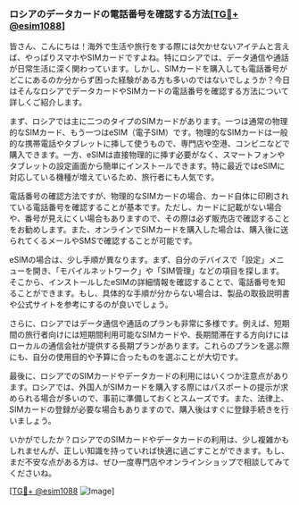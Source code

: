 ### ロシアのデータカードの電話番号を確認する方法[[TG💪+ @esim1088](https://t.me/s/esim1088)]

皆さん、こんにちは！海外で生活や旅行をする際には欠かせないアイテムと言えば、やっぱりスマホやSIMカードですよね。特にロシアでは、データ通信や通話が日常生活に深く関わっています。しかし、SIMカードを購入しても電話番号がどこにあるのか分からず困った経験がある方も多いのではないでしょうか？今日はそんなロシアでデータカードやSIMカードの電話番号を確認する方法について詳しくご紹介します。

まず、ロシアでは主に二つのタイプのSIMカードがあります。一つは通常の物理的なSIMカード、もう一つはeSIM（電子SIM）です。物理的なSIMカードは一般的な携帯電話やタブレットに挿して使うもので、専門店や空港、コンビニなどで購入できます。一方、eSIMは直接物理的に挿す必要がなく、スマートフォンやタブレットの設定画面から簡単にインストールできます。特に最近ではeSIMに対応している機種が増えているため、旅行者にも人気です。

電話番号の確認方法ですが、物理的なSIMカードの場合、カード自体に印刷されている電話番号を確認することが基本です。ただし、カードに記載がない場合や、番号が見えにくい場合もありますので、その際は必ず販売店で確認することをお勧めします。また、オンラインでSIMカードを購入した場合は、購入後に送られてくるメールやSMSで確認することが可能です。

eSIMの場合は、少し手順が異なります。まず、自分のデバイスで「設定」メニューを開き、「モバイルネットワーク」や「SIM管理」などの項目を探します。そこから、インストールしたeSIMの詳細情報を確認することで、電話番号を知ることができます。もし、具体的な手順が分からない場合は、製品の取扱説明書や公式サイトを参考にするのが良いでしょう。

さらに、ロシアではデータ通信や通話のプランも非常に多様です。例えば、短期間の旅行者向けには短期間利用可能なSIMカードや、長期間滞在する方向けにはローカルの通信会社が提供する長期プランがあります。これらのプランを選ぶ際にも、自分の使用目的や予算に合ったものを選ぶことが大切です。

最後に、ロシアでのSIMカードやデータカードの利用にはいくつか注意点があります。ロシアでは、外国人がSIMカードを購入する際にはパスポートの提示が求められる場合が多いので、事前に準備しておくとスムーズです。また、法律上、SIMカードの登録が必要な場合もありますので、購入後はすぐに登録手続きを行いましょう。

いかがでしたか？ロシアでのSIMカードやデータカードの利用は、少し複雑かもしれませんが、正しい知識を持っていれば快適に過ごすことができます。もし、まだ不安な点がある方は、ぜひ一度専門店やオンラインショップで相談してみてくださいね。

[[TG💪+ @esim1088](https://t.me/s/esim1088) ![Image](https://i.postimg.cc/Y0z9fWf4/image.png)]